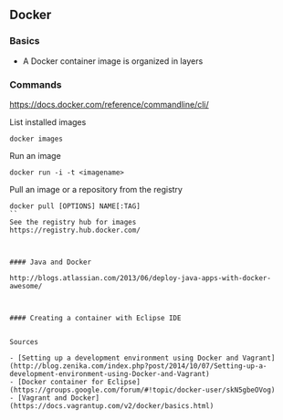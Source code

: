 ## Docker

### Basics
- A Docker container image is organized in layers

### Commands

https://docs.docker.com/reference/commandline/cli/

List installed images
```
docker images
```

Run an image
```
docker run -i -t <imagename>
```

Pull an image or a repository from the registry
```
docker pull [OPTIONS] NAME[:TAG]
``
See the registry hub for images
https://registry.hub.docker.com/



#### Java and Docker

http://blogs.atlassian.com/2013/06/deploy-java-apps-with-docker-awesome/



#### Creating a container with Eclipse IDE


Sources

- [Setting up a development environment using Docker and Vagrant](http://blog.zenika.com/index.php?post/2014/10/07/Setting-up-a-development-environment-using-Docker-and-Vagrant)
- [Docker container for Eclipse](https://groups.google.com/forum/#!topic/docker-user/skN5gbeOVog)
- [Vagrant and Docker](https://docs.vagrantup.com/v2/docker/basics.html)


